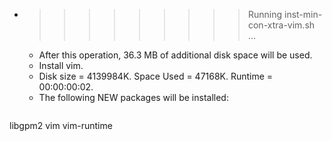 * >>>>>>>>> Running inst-min-con-xtra-vim.sh ...
  * After this operation, 36.3 MB of additional disk space will be used.
  * Install vim.
  * Disk size = 4139984K. Space Used = 47168K. Runtime = 00:00:00:02.
  * The following NEW packages will be installed:
  ```bash
libgpm2 vim vim-runtime
  ```
